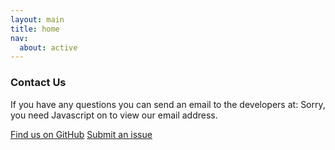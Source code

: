 ```yaml
---
layout: main
title: home
nav:
  about: active
---
```


### Contact Us

If you have any questions you can send an email to the developers at: <script type="text/javascript" language="javascript" src="/js/email.js" >
</script><noscript>Sorry, you need Javascript on to view our email address.</noscript>

<a class="btn btn-primary" href="https://github.com/c-ruttkies/MetFrag" role="button">Find us on
GitHub</a> <a class="btn btn-primary" href="https://github.com/c-ruttkies/MetFrag/issues"
role="button">Submit an issue</a>


